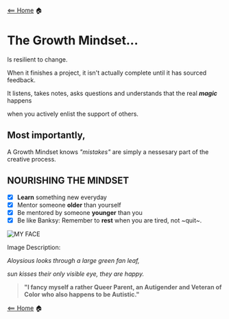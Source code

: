 [<== Home](README.md) 🏠

# **The Growth Mindset...**

Is resilient to change.

When it finishes a project,
it isn't actually complete
until it has sourced feedback.

It listens, takes notes, asks questions and understands that the real ***magic*** happens

when you actively enlist the support of others.

## **Most importantly,**

A Growth Mindset knows *"mistakes"* are simply
a nessesary part of the creative process.

## **NOURISHING THE MINDSET**

- [X] **Learn** something new everyday
- [X] Mentor someone **older** than yourself
- [X] Be mentored by someone **younger** than you
- [X] Be like Banksy: Remember to **rest** when you are tired, not ~quit~.

![MY FACE](https://miro.medium.com/max/121/1*uNH6r8IUEzVFGI2dYZUPCQ.jpeg)

Image Description:

*Aloysious looks through a large green fan leaf,*

*sun kisses their only visible eye, they are happy.*

> **"I fancy myself a rather Queer Parent, an Autigender and Veteran of Color who also happens to be Autistic."**

[<== Home](README.md) 🏠
